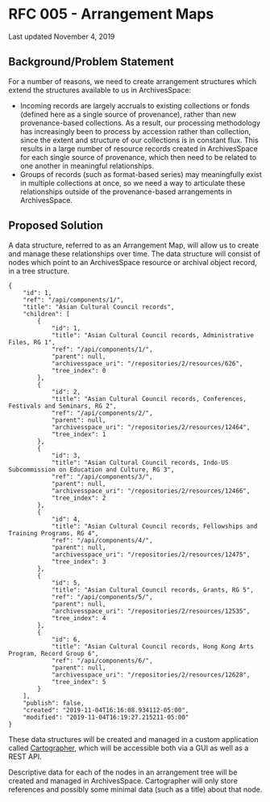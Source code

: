 # RFC 005 - Arrangement Maps

Last updated November 4, 2019

## Background/Problem Statement
For a number of reasons, we need to create arrangement structures which extend the structures available to us in ArchivesSpace:
- Incoming records are largely accruals to existing collections or fonds (defined here as a single source of provenance), rather  than new provenance-based collections. As a result, our processing methodology has increasingly been to process by accession rather than collection, since the extent and structure of our collections is in constant flux. This results in a large number of resource records created in ArchivesSpace for each single source of provenance, which then need to be related to one another in meaningful relationships.
- Groups of records (such as format-based series) may meaningfully exist in multiple collections at once, so  we need a way to  articulate these relationships outside of the provenance-based arrangements in ArchivesSpace.

## Proposed Solution
A data structure, referred to as an Arrangement Map, will allow us to create and manage these relationships over time. The data structure will consist of nodes which point to an ArchivesSpace resource or archival object record, in a tree structure.

```
{
    "id": 1,
    "ref": "/api/components/1/",
    "title": "Asian Cultural Council records",
    "children": [
        {
            "id": 1,
            "title": "Asian Cultural Council records, Administrative Files, RG 1",
            "ref": "/api/components/1/",
            "parent": null,
            "archivesspace_uri": "/repositories/2/resources/626",
            "tree_index": 0
        },
        {
            "id": 2,
            "title": "Asian Cultural Council records, Conferences, Festivals and Seminars, RG 2",
            "ref": "/api/components/2/",
            "parent": null,
            "archivesspace_uri": "/repositories/2/resources/12464",
            "tree_index": 1
        },
        {
            "id": 3,
            "title": "Asian Cultural Council records, Indo-US Subcommission on Education and Culture, RG 3",
            "ref": "/api/components/3/",
            "parent": null,
            "archivesspace_uri": "/repositories/2/resources/12466",
            "tree_index": 2
        },
        {
            "id": 4,
            "title": "Asian Cultural Council records, Fellowships and Training Programs, RG 4",
            "ref": "/api/components/4/",
            "parent": null,
            "archivesspace_uri": "/repositories/2/resources/12475",
            "tree_index": 3
        },
        {
            "id": 5,
            "title": "Asian Cultural Council records, Grants, RG 5",
            "ref": "/api/components/5/",
            "parent": null,
            "archivesspace_uri": "/repositories/2/resources/12535",
            "tree_index": 4
        },
        {
            "id": 6,
            "title": "Asian Cultural Council records, Hong Kong Arts Program, Record Group 6",
            "ref": "/api/components/6/",
            "parent": null,
            "archivesspace_uri": "/repositories/2/resources/12628",
            "tree_index": 5
        }
    ],
    "publish": false,
    "created": "2019-11-04T16:16:08.934112-05:00",
    "modified": "2019-11-04T16:19:27.215211-05:00"
}
```

These data structures will be created and managed in a custom application called [Cartographer](https://github.com/RockefellerArchiveCenter/cartographer), which will be accessible both via a GUI as well as a REST API.

Descriptive data for each of the nodes in an arrangement tree will be created and managed in ArchivesSpace. Cartographer will only store references and possibly some minimal data (such as a title) about that node.
